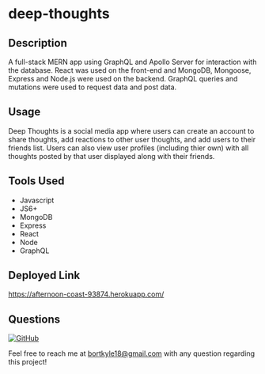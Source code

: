 # deep-thoughts

## Description

A full-stack MERN app using GraphQL and Apollo Server for interaction with the database. React was used on the front-end and MongoDB, Mongoose, Express and Node.js were used on the backend. GraphQL queries and mutations were used to request data and post data.

## Usage

Deep Thoughts is a social media app where users can create an account to share thoughts, add reactions to other user thoughts, and add users to their friends list. Users can also view user profiles (including thier own) with all thoughts posted by that user displayed along with their friends.

## Tools Used

- Javascript
- JS6+
- MongoDB
- Express
- React
- Node
- GraphQL

## Deployed Link

https://afternoon-coast-93874.herokuapp.com/

## Questions

[![GitHub](https://img.shields.io/badge/My%20GitHub-Click%20Here!-blueviolet?style=plastic&logo=GitHub)](https://github.com/bortkyle18) 

Feel free to reach me at bortkyle18@gmail.com with any question regarding this project!
